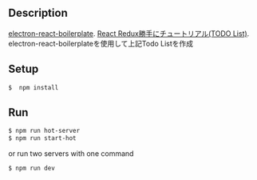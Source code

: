 ## Description

[electron-react-boilerplate](https://github.com/chentsulin/electron-react-boilerplate).
[React Redux勝手にチュートリアル(TODO List)](http://uraway.hatenablog.com/entry/2016/02/12/182048).  
electron-react-boilerplateを使用して上記Todo Listを作成

## Setup

```bash
$  npm install
```
## Run

```bash
$ npm run hot-server
$ npm run start-hot
```

or run two servers with one command

```bash
$ npm run dev
```
